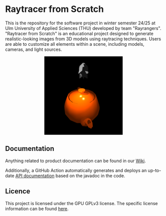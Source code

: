 # Raytracer from Scratch

This is the repository for the software project in winter semester 24/25 at Ulm University of Applied Sciences (THU) developed by team "Rayrangers".
"Raytracer from Scratch" is an educational project designed to generate realistic-looking images from 3D models using raytracing techniques. Users are able to customize all elements within a scene, including models, cameras, and light sources.

<div style="text-align: center;">
    <img src="utah_teapot_and_tuna.png" alt="Utah Teapot and Tuna" style="width: 50%;">
</div>

## Documentation

Anything related to product documentation can be found in our [Wiki](https://github.com/Rayrangers/SOPR_WS24_25-Raytracers/wiki).

Additionally, a GitHub Action automatically generates and deploys an up-to-date [API documentation](https://rayrangers.github.io/SOPR_WS24_25-Raytracers/raytracer/apidocs/) based on the javadoc in the code.

## Licence

This project is licensed under the GPU GPLv3 license. The specific license information can be found [here](LICENSE).
